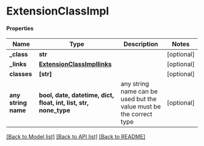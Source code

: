 # ExtensionClassImpl

#### Properties
Name | Type | Description | Notes
------------ | ------------- | ------------- | -------------
**_class** | **str** |  | [optional] 
**_links** | [**ExtensionClassImpllinks**](ExtensionClassImpllinks.md) |  | [optional] 
**classes** | **[str]** |  | [optional] 
**any string name** | **bool, date, datetime, dict, float, int, list, str, none_type** | any string name can be used but the value must be the correct type | [optional]

[[Back to Model list]](../README.md#documentation-for-models) [[Back to API list]](../README.md#documentation-for-api-endpoints) [[Back to README]](../README.md)


